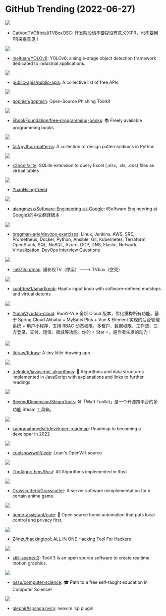 # GitHub Trending (2022-06-27)

![](https://img.shields.io/badge/Java-New%20116-green?style=flat-square&logo=appveyor)
- [CatVodTVOfficial/TVBoxOSC](https://github.com/CatVodTVOfficial/TVBoxOSC): 开发阶段请不要提没有意义的PR，也不要用PR来提意见！

![](https://img.shields.io/badge/Python-New%20247-green?style=flat-square&logo=appveyor)
- [meituan/YOLOv6](https://github.com/meituan/YOLOv6): YOLOv6: a single-stage object detection framework dedicated to industrial applications.

![](https://img.shields.io/badge/Python-New%20124-green?style=flat-square&logo=appveyor)
- [public-apis/public-apis](https://github.com/public-apis/public-apis): A collective list of free APIs

![](https://img.shields.io/badge/Go-New%2049-green?style=flat-square&logo=appveyor)
- [gophish/gophish](https://github.com/gophish/gophish): Open-Source Phishing Toolkit

![](https://img.shields.io/badge/none-New%20179-green?style=flat-square&logo=appveyor)
- [EbookFoundation/free-programming-books](https://github.com/EbookFoundation/free-programming-books): 📚 Freely available programming books

![](https://img.shields.io/badge/Python-New%2016-green?style=flat-square&logo=appveyor)
- [faif/python-patterns](https://github.com/faif/python-patterns): A collection of design patterns/idioms in Python

![](https://img.shields.io/badge/Rust-New%20116-green?style=flat-square&logo=appveyor)
- [x2bool/xlite](https://github.com/x2bool/xlite): SQLite extension to query Excel (.xlsx, .xls, .ods) files as virtual tables

![](https://img.shields.io/badge/none-New%2024-green?style=flat-square&logo=appveyor)
- [YuanHsing/freed](https://github.com/YuanHsing/freed): 

![](https://img.shields.io/badge/HTML-New%2046-green?style=flat-square&logo=appveyor)
- [qiangmzsx/Software-Engineering-at-Google](https://github.com/qiangmzsx/Software-Engineering-at-Google): 《Software Engineering at Google》的中文翻译版本

![](https://img.shields.io/badge/Python-New%20197-green?style=flat-square&logo=appveyor)
- [bregman-arie/devops-exercises](https://github.com/bregman-arie/devops-exercises): Linux, Jenkins, AWS, SRE, Prometheus, Docker, Python, Ansible, Git, Kubernetes, Terraform, OpenStack, SQL, NoSQL, Azure, GCP, DNS, Elastic, Network, Virtualization. DevOps Interview Questions

![](https://img.shields.io/badge/HTML-New%2055-green?style=flat-square&logo=appveyor)
- [liu673cn/mao](https://github.com/liu673cn/mao): 猫影视TV（停运）---> TVbox（空壳）

![](https://img.shields.io/badge/C%2B%2B-New%2083-green?style=flat-square&logo=appveyor)
- [scottbez1/smartknob](https://github.com/scottbez1/smartknob): Haptic input knob with software-defined endstops and virtual detents

![](https://img.shields.io/badge/Java-New%2032-green?style=flat-square&logo=appveyor)
- [YunaiV/yudao-cloud](https://github.com/YunaiV/yudao-cloud): RuoYi-Vue 全新 Cloud 版本，优化重构所有功能。基于 Spring Cloud Alibaba + MyBatis Plus + Vue & Element 实现的后台管理系统 + 用户小程序，支持 RBAC 动态权限、多租户、数据权限、工作流、三方登录、支付、短信、商城等功能。你的 ⭐️ Star ⭐️，是作者生发的动力！

![](https://img.shields.io/badge/TypeScript-New%2020-green?style=flat-square&logo=appveyor)
- [tldraw/tldraw](https://github.com/tldraw/tldraw): A tiny little drawing app.

![](https://img.shields.io/badge/JavaScript-New%2077-green?style=flat-square&logo=appveyor)
- [trekhleb/javascript-algorithms](https://github.com/trekhleb/javascript-algorithms): 📝 Algorithms and data structures implemented in JavaScript with explanations and links to further readings

![](https://img.shields.io/badge/C%23-New%20124-green?style=flat-square&logo=appveyor)
- [BeyondDimension/SteamTools](https://github.com/BeyondDimension/SteamTools): 🛠「Watt Toolkit」是一个开源跨平台的多功能 Steam 工具箱。

![](https://img.shields.io/badge/TypeScript-New%20110-green?style=flat-square&logo=appveyor)
- [kamranahmedse/developer-roadmap](https://github.com/kamranahmedse/developer-roadmap): Roadmap to becoming a developer in 2022

![](https://img.shields.io/badge/C-New%2029-green?style=flat-square&logo=appveyor)
- [coolsnowwolf/lede](https://github.com/coolsnowwolf/lede): Lean's OpenWrt source

![](https://img.shields.io/badge/Rust-New%2042-green?style=flat-square&logo=appveyor)
- [TheAlgorithms/Rust](https://github.com/TheAlgorithms/Rust): All Algorithms implemented in Rust

![](https://img.shields.io/badge/Java-New%2019-green?style=flat-square&logo=appveyor)
- [Grasscutters/Grasscutter](https://github.com/Grasscutters/Grasscutter): A server software reimplementation for a certain anime game.

![](https://img.shields.io/badge/Python-New%2016-green?style=flat-square&logo=appveyor)
- [home-assistant/core](https://github.com/home-assistant/core): 🏡 Open source home automation that puts local control and privacy first.

![](https://img.shields.io/badge/Python-New%20157-green?style=flat-square&logo=appveyor)
- [Z4nzu/hackingtool](https://github.com/Z4nzu/hackingtool): ALL IN ONE Hacking Tool For Hackers

![](https://img.shields.io/badge/C%23-New%20137-green?style=flat-square&logo=appveyor)
- [still-scene/t3](https://github.com/still-scene/t3): Tooll 3 is an open source software to create realtime motion graphics.

![](https://img.shields.io/badge/none-New%2069-green?style=flat-square&logo=appveyor)
- [ossu/computer-science](https://github.com/ossu/computer-science): 🎓 Path to a free self-taught education in Computer Science!

![](https://img.shields.io/badge/Lua-New%2013-green?style=flat-square&logo=appveyor)
- [glepnir/lspsaga.nvim](https://github.com/glepnir/lspsaga.nvim): neovim lsp plugin

